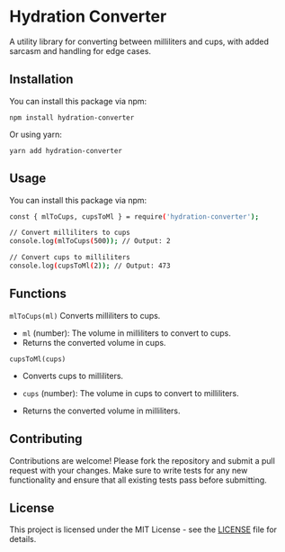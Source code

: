# Hydration Converter

A utility library for converting between milliliters and cups, with added sarcasm and handling for edge cases.

## Installation

You can install this package via npm:

```
npm install hydration-converter
```
Or using yarn:
```
yarn add hydration-converter
```

## Usage

You can install this package via npm:

```bash
const { mlToCups, cupsToMl } = require('hydration-converter');

// Convert milliliters to cups
console.log(mlToCups(500)); // Output: 2

// Convert cups to milliliters
console.log(cupsToMl(2)); // Output: 473
```

## Functions

`mlToCups(ml)`
Converts milliliters to cups.

- `ml` (number): The volume in milliliters to convert to cups.
- Returns the converted volume in cups.

`cupsToMl(cups)`
- Converts cups to milliliters.

- `cups` (number): The volume in cups to convert to milliliters.
- Returns the converted volume in milliliters.

## Contributing
Contributions are welcome! Please fork the repository and submit a pull request with your changes. Make sure to write tests for any new functionality and ensure that all existing tests pass before submitting.

## License
This project is licensed under the MIT License - see the [LICENSE](https://github.com/utku-guclu/hydration-converter/blob/main/LICENSE) file for details.
